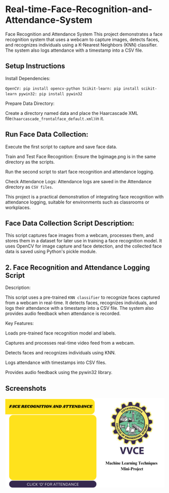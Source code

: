 
# Real-time-Face-Recognition-and-Attendance-System

Face Recognition and Attendance System This project demonstrates a face recognition system that uses a webcam to capture images, detects faces, and recognizes individuals using a K-Nearest Neighbors (KNN) classifier. The system also logs attendance with a timestamp into a CSV file.

## Setup Instructions
Install Dependencies:

`OpenCV: pip install opencv-python
Scikit-learn: pip install scikit-learn
pywin32: pip install pywin32`

Prepare Data Directory:

Create a directory named data and place the Haarcascade XML file`(haarcascade_frontalface_default.xml)`in it.

## Run Face Data Collection:

Execute the first script to capture and save face data.

Train and Test Face Recognition:
Ensure the bgimage.png is in the same directory as the scripts.

Run the second script to start face recognition and attendance logging.

Check Attendance Logs:
Attendance logs are saved in the Attendance directory as `CSV files`.

This project is a practical demonstration of integrating face recognition with attendance logging, suitable for environments such as classrooms or workplaces.
## Face Data Collection Script Description: 
This script captures face images from a webcam, processes them, and stores them in a dataset for later use in training a face recognition model. It uses OpenCV for image capture and face detection, and the collected face data is saved using Python's pickle module.
## 2. Face Recognition and Attendance Logging Script
Description:

This script uses a pre-trained `KNN classifier` to recognize faces captured from a webcam in real-time. It detects faces, recognizes individuals, and logs their attendance with a timestamp into a CSV file. The system also provides audio feedback when attendance is recorded.

Key Features:

Loads pre-trained face recognition model and labels.

Captures and processes real-time video feed from a webcam.

Detects faces and recognizes individuals using KNN.

Logs attendance with timestamps into CSV files.

Provides audio feedback using the pywin32 library.


## Screenshots

![App Screenshot](https://github.com/manishsinghaj/Real-time-Face-Recognition-and-Attendance-System/blob/main/bgimage.png?raw=true)
